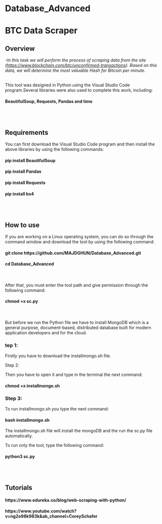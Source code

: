 # Database_Advanced


<h1>BTC Data Scraper</h1>



<h2>Overview</h2>

*-In this task we will perform the process of scraping data from the site (https://www.blockchain.com/btc/unconfirmed-transactions). Based on this data, we will determine the most valuable Hash for Bitcoin per minute.*
<br></br>

This tool was designed in Python using the Visual Studio Code program.Several libraries were also used to complete this work, including:
<h4>BeautifulSoup, Requests, Pandas and time</h4>
<br></br>
<h2>Requirements</h2>

You can first download the Visual Studio Code program and then install the above libraries by using the following commands:


<h4>pip install BeautifulSoup</h4>
<h4>pip install Pandas</h4>
<h4>pip install Requests</h4>
<h4>pip install bs4</h4>
<br></br>

<h2>How to use</h2>

If you are working on a Linux operating system, you can do so through the command window and download the tool by using the following command:

<h4>git clone https://github.com/MAJDGHUN/Database_Advanced.git</h4>

<h4>cd Database_Advanced</h4>
<br></br>
After that, you must enter the tool path and give permission through the following command:
<h4>chmod +x sc.py</h4>
<br></br>
But before we run the Python file we have to install  MongoDB which is a general purpose, document-based, distributed database built for modern application developers and for the cloud.
<h3>tep 1:</h3>

Firstly you have to  download the installmongo.sh file.

</h3>Step 2:</h3>

Then you have to open it and type in the terminal the next command:

<h4>chmod +x installmongo.sh</h4>

<h3>Step 3:</h3>

To run installmongo.sh you type the next command:

<h4>bash installmongo.sh</h4>

The installmongo.sh file will install the mongoDB and the run the sc.py file automatically.

To run only the tool, type the following command:
<h4>python3 sc.py</h4>
<br></br>

<h2>Tutorials</h2>
<h4>https://www.edureka.co/blog/web-scraping-with-python/</h4>
<h4>https://www.youtube.com/watch?v=ng2o98k983k&ab_channel=CoreySchafer</h4>
